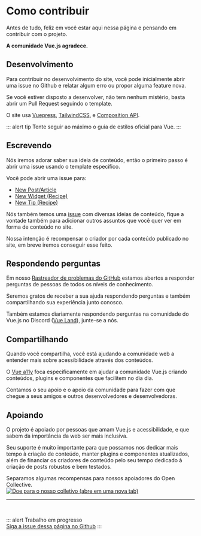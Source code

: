 # Como contribuir

Antes de tudo, feliz em você estar aqui nessa página e pensando em contribuir com o projeto.

**A comunidade Vue.js agradece.**

## Desenvolvimento

Para contribuir no desenvolvimento do site, você pode inicialmente abrir uma issue no Github e relatar algum erro ou propor alguma feature nova.

Se você estiver disposto a desenvolver, não tem nenhum mistério, basta abrir um Pull Request seguindo o template.

O site usa [Vuepress](https://vuepress.vuejs.org/), [TailwindCSS](https://tailwindcss.com/), e [Composition API](https://composition-api.vuejs.org/). 

::: alert tip
Tente seguir ao máximo o guia de estilos oficial para Vue.
:::

## Escrevendo

Nós iremos adorar saber sua ideia de conteúdo, então o primeiro passo é abrir uma issue usando o template específico.

Você pode abrir uma issue para:

- [New Post/Article](https://github.com/vue-a11y/vue-a11y.com/issues/new?labels=Post&template=new-post.md&title=Post%2FArticle%3A+%5BYour+title%5D)
- [New Widget (Recipe)](https://github.com/vue-a11y/vue-a11y.com/issues/new/choose)
- [New Tip (Recipe)](https://github.com/vue-a11y/vue-a11y.com/issues/new/choose)

Nós também temos uma [issue](https://github.com/vue-a11y/vue-a11y.com/issues/14) com diversas ideias de conteúdo, fique a vontade também para adicionar outros assuntos que você quer ver em forma de conteúdo no site.

Nossa intenção é recompensar o criador por cada conteúdo publicado no site, em breve iremos conseguir esse feito.

## Respondendo perguntas

Em nosso [Rastreador de problemas do GitHub](https://github.com/vue-a11y/vue-a11y.com/issues) estamos abertos a responder perguntas de pessoas de todos os níveis de conhecimento.

Seremos gratos de receber a sua ajuda respondendo perguntas e também compartilhando sua experiência junto conosco.

Também estamos diariamente respondendo perguntas na comunidade do Vue.js no Discord ([Vue Land](https://discord.gg/vue)), junte-se a nós. 

## Compartilhando

Quando você compartilha, você está ajudando a comunidade web a entender mais sobre acessibilidade através dos conteúdos.

O [Vue a11y](/pt/) foca especificamente em ajudar a comunidade Vue.js criando conteúdos, plugins e componentes que facilitem no dia dia.

Contamos o seu apoio e o apoio da comunidade para fazer com que chegue a seus amigos e outros desenvolvedores e desenvolvedoras.

## Apoiando

O projeto é apoiado por pessoas que amam Vue.js e acessibilidade, e que sabem da importância da web ser mais inclusiva.

Seu suporte é muito importante para que possamos nos dedicar mais tempo à criação de conteúdo, manter plugins e componentes atualizados, além de financiar os criadores de conteúdo pelo seu tempo dedicado à criação de posts robustos e bem testados.

<p>
Separamos algumas recompensas para nossos apoiadores do Open Collective.
<br>
<a href="https://opencollective.com/vue-a11y/donate" target="_blank" rel="noopener" style="background-color: initial; width: 300px;">
  <img src="https://opencollective.com/vue-a11y/donate/button@2x.png?color=blue" style="box-shadow: none; display: inline;" alt="Doe para o nosso colletivo (abre em uma nova tab)" />
</a>
</p>

---

<br>

::: alert Trabalho em progresso  
[Siga a issue dessa página no Github](https://github.com/vue-a11y/vue-a11y.com/issues/15)
:::
